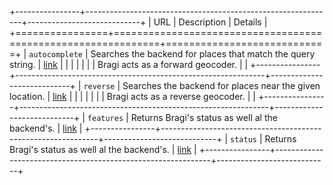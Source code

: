 +----------------+--------------------------------------------------------------+----------------------------+
| URL            | Description                                                  | Details                    |
+================+==============================================================+============================+
| `autocomplete` | Searches the backend for places that match the query string. | [link](#forward-geocoding) |
|                |                                                              |                            |
|                | Bragi acts as a forward geocoder.                            |                            |
+----------------+--------------------------------------------------------------+----------------------------+
| `reverse`      | Searches the backend for places near the given location.     | [link](#reverse-geocoding) |
|                |                                                              |                            |
|                | Bragi acts as a reverse geocoder.                            |                            |
+----------------+--------------------------------------------------------------+----------------------------+
| `features`     | Returns Bragi's status as well al the backend's.             | [link](#features)          |
+----------------+--------------------------------------------------------------+----------------------------+
| `status`       | Returns Bragi's status as well al the backend's.             | [link](#status)            |
+----------------+--------------------------------------------------------------+----------------------------+
